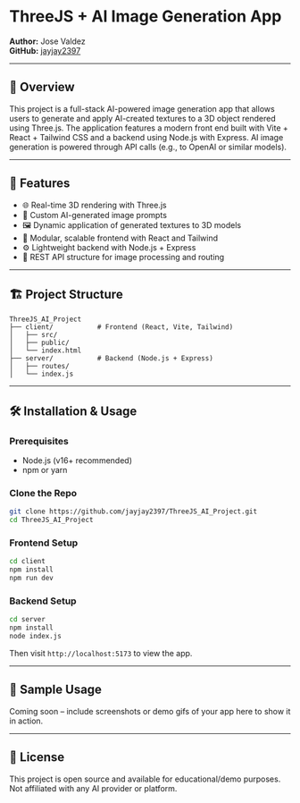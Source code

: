 # ThreeJS + AI Image Generation App

**Author:** Jose Valdez  
**GitHub:** [jayjay2397](https://github.com/jayjay2397)

---

## 🧠 Overview

This project is a full-stack AI-powered image generation app that allows users to generate and apply AI-created textures to a 3D object rendered using Three.js. The application features a modern front end built with Vite + React + Tailwind CSS and a backend using Node.js with Express. AI image generation is powered through API calls (e.g., to OpenAI or similar models).

---

## 🚀 Features

- 🌐 Real-time 3D rendering with Three.js
- 🧵 Custom AI-generated image prompts
- 🖼️ Dynamic application of generated textures to 3D models
- 🧩 Modular, scalable frontend with React and Tailwind
- ⚙️ Lightweight backend with Node.js + Express
- 📁 REST API structure for image processing and routing

---

## 🏗️ Project Structure

```
ThreeJS_AI_Project
├── client/           # Frontend (React, Vite, Tailwind)
│   ├── src/
│   ├── public/
│   └── index.html
├── server/           # Backend (Node.js + Express)
│   ├── routes/
│   └── index.js
```

---

## 🛠️ Installation & Usage

### Prerequisites
- Node.js (v16+ recommended)
- npm or yarn

### Clone the Repo
```bash
git clone https://github.com/jayjay2397/ThreeJS_AI_Project.git
cd ThreeJS_AI_Project
```

### Frontend Setup
```bash
cd client
npm install
npm run dev
```

### Backend Setup
```bash
cd server
npm install
node index.js
```

Then visit `http://localhost:5173` to view the app.

---

## 📸 Sample Usage

Coming soon – include screenshots or demo gifs of your app here to show it in action.

---

## 📃 License

This project is open source and available for educational/demo purposes. Not affiliated with any AI provider or platform.
